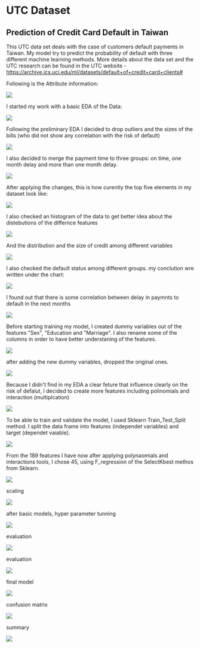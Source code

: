 # UTC Dataset
## Prediction of Credit Card Default in Taiwan

This UTC data set deals with the case of customers default payments in Taiwan.
My model try to predict  the probability of default with three different machine learning methods.  More details about the data set and the UTC research  can be found in the UTC website - https://archive.ics.uci.edu/ml/datasets/default+of+credit+card+clients#

Following is the Attribute information: 

<img src = "./images/image2.png">

I started my work with a basic EDA of the Data:

<img src = "./images/image3.png">

Following the preliminary EDA I decided to drop outliers and the sizes of the bills (who did not show any correlation with the risk of default)

<img src = "./images/image4.png">

I also decided to merge the payment time to three groups: on time, one month delay and more than one month delay.


<img src = "./images/image5.png">


After applying the changes, this is how curently the top five elements in my dataset look like:


<img src = "./images/image6.png">

I also checked an histogram of the data to get better idea about the distebutions of the differnce features

<img src = "./images/image7.png">

And the distribution and the size of credit among different variables

<img src = "./images/image8.png">

I also checked the default status among different groups. my conclution wre written under the chart:

<img src = "./images/image9.png">

I found out that there is some correlation between delay in paymnts to default in the next months

<img src = "./images/image10.png">

Before starting training my model, I created dummy variables out of the features "Sex", "Education and "Marriage". I also rename some of the columns in order to have better understaning of the features.

<img src = "./images/image11.png">

after adding the new dummy variables,  dropped the original ones.

<img src = "./images/image12.png">

Because I didn't find in my EDA a clear feture that influence clearly on the risk of defalut, I decided to create more features including polinomials and interaction (multiplcation) 

<img src = "./images/image13.png">

To be able to train and validate the model, I used Sklearn Train_Test_Split method. I split the data frame into features (independet variables) and target (dependet vaiable).

<img src = "./images/image14.png">

From the 189 features I have now after applying polynaomials and interactions tools, I chose 45, using F_regression of the SelectKbest methos from Sklearn.

<img src = "./images/image15.png">

scaling

<img src = "./images/image16.png">

after basic models, hyper parameter tunning

<img src = "./images/image17.png">


evaluation

<img src = "./images/image19.png">

evaluation

<img src = "./images/image20.png">

final model

<img src = "./images/image21.png">

confusion matrix

<img src = "./images/image22.png">

summary

<img src = "./images/image23.png">
